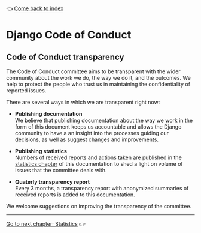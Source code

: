 :point_left: [Come back to index](README.md)

# Django Code of Conduct

## Code of Conduct transparency

The Code of Conduct committee aims to be transparent with the wider community 
about the work we do, the way we do it, and the outcomes. We help to protect 
the people who trust us in maintaining the confidentiality of reported issues.

There are several ways in which we are transparent right now:

- **Publishing documentation**  
  We believe that publishing documentation about the way we work in the form of this document
  keeps us accountable and allows the Django community to have a 
  an insight into the processes guiding our decisions, as well as suggest changes
  and improvements.
  
- **Publishing statistics**  
  Numbers of received reports and actions taken are published in the [statistics
  chapter](statistics.md) of this documentation to shed a light on volume of 
  issues that the committee deals with. 
  
- **Quaterly transparency report**  
  Every 3 months, a transparency report with anonymized summaries of received 
  reports is added to this documentation. 

We welcome suggestions on improving the transparency of the committee. 

----

[Go to next chapter: Statistics](statistics.md) :point_right:


